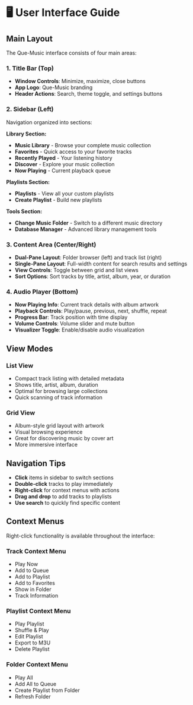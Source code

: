 # 🖥️ User Interface Guide

## Main Layout

The Que-Music interface consists of four main areas:

### 1. **Title Bar** (Top)

- **Window Controls**: Minimize, maximize, close buttons
- **App Logo**: Que-Music branding
- **Header Actions**: Search, theme toggle, and settings buttons

### 2. **Sidebar** (Left)

Navigation organized into sections:

**Library Section:**

- **Music Library** - Browse your complete music collection
- **Favorites** - Quick access to your favorite tracks
- **Recently Played** - Your listening history
- **Discover** - Explore your music collection
- **Now Playing** - Current playback queue

**Playlists Section:**

- **Playlists** - View all your custom playlists
- **Create Playlist** - Build new playlists

**Tools Section:**

- **Change Music Folder** - Switch to a different music directory
- **Database Manager** - Advanced library management tools

### 3. **Content Area** (Center/Right)

- **Dual-Pane Layout**: Folder browser (left) and track list (right)
- **Single-Pane Layout**: Full-width content for search results and settings
- **View Controls**: Toggle between grid and list views
- **Sort Options**: Sort tracks by title, artist, album, year, or duration

### 4. **Audio Player** (Bottom)

- **Now Playing Info**: Current track details with album artwork
- **Playback Controls**: Play/pause, previous, next, shuffle, repeat
- **Progress Bar**: Track position with time display
- **Volume Controls**: Volume slider and mute button
- **Visualizer Toggle**: Enable/disable audio visualization

## View Modes

### List View

- Compact track listing with detailed metadata
- Shows title, artist, album, duration
- Optimal for browsing large collections
- Quick scanning of track information

### Grid View

- Album-style grid layout with artwork
- Visual browsing experience
- Great for discovering music by cover art
- More immersive interface

## Navigation Tips

- **Click** items in sidebar to switch sections
- **Double-click** tracks to play immediately
- **Right-click** for context menus with actions
- **Drag and drop** to add tracks to playlists
- **Use search** to quickly find specific content

## Context Menus

Right-click functionality is available throughout the interface:

### Track Context Menu

- Play Now
- Add to Queue
- Add to Playlist
- Add to Favorites
- Show in Folder
- Track Information

### Playlist Context Menu

- Play Playlist
- Shuffle & Play
- Edit Playlist
- Export to M3U
- Delete Playlist

### Folder Context Menu

- Play All
- Add All to Queue
- Create Playlist from Folder
- Refresh Folder
